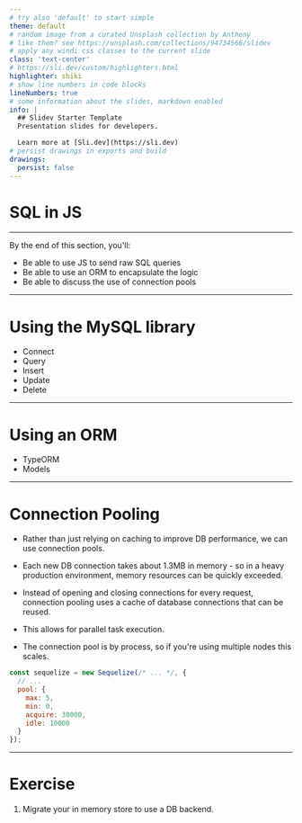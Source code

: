 ```yaml
---
# try also 'default' to start simple
theme: default
# random image from a curated Unsplash collection by Anthony
# like them? see https://unsplash.com/collections/94734566/slidev
# apply any windi css classes to the current slide
class: 'text-center'
# https://sli.dev/custom/highlighters.html
highlighter: shiki
# show line numbers in code blocks
lineNumbers: true
# some information about the slides, markdown enabled
info: |
  ## Slidev Starter Template
  Presentation slides for developers.

  Learn more at [Sli.dev](https://sli.dev)
# persist drawings in exports and build
drawings:
  persist: false
---
```


# SQL in JS

---

By the end of this section, you'll:

- Be able to use JS to send raw SQL queries
- Be able to use an ORM to encapsulate the logic
- Be able to discuss the use of connection pools

---

# Using the MySQL library

- Connect
- Query
- Insert
- Update
- Delete

---

# Using an ORM

- TypeORM
- Models

--- 

# Connection Pooling

<v-clicks>

- Rather than just relying on caching to improve DB performance, we can use connection pools.

- Each new DB connection takes about 1.3MB in memory - so in a heavy production environment, memory resources can be quickly exceeded.

- Instead of opening and closing connections for every request, connection pooling uses a cache of database connections that can be reused.

- This allows for parallel task execution.

- The connection pool is by process, so if you're using multiple nodes this scales.

</v-clicks>

<div v-click="6">

```js 
const sequelize = new Sequelize(/* ... */, {
  // ...
  pool: {
    max: 5,
    min: 0,
    acquire: 30000,
    idle: 10000
  }
});
```

</div>

---

# Exercise

1. Migrate your in memory store to use a DB backend.